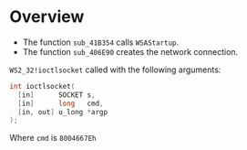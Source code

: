 # Overview

* The function `sub_41B354` calls `WSAStartup`. 
* The function `sub_406E90` creates the network connection.

`WS2_32!ioctlsocket` called with the following arguments: 

```cpp
int ioctlsocket(
  [in]      SOCKET s,
  [in]      long   cmd,
  [in, out] u_long *argp
);
```

Where `cmd` is `8004667Eh`

